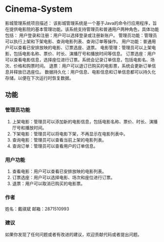 # Cinema-System
影城管理系统项目描述：  该影城管理系统是一个基于Java的命令行应用程序，旨在提供电影院的基本管理功能。该系统支持管理员和普通用户两种角色，具体功能包括：  用户登录和注册：用户可以选择登录或注册新账户。  管理员功能：管理员可以执行上架和下架电影、查询电影列表、查询订单等操作。  用户功能：普通用户可以查看已安排放映的电影、订票选座、退票。  电影管理：管理员可以上架电影，包括电影名称、票价、时长、演播厅号和播放时间等信息。  订票选座：用户可以查看电影信息，选择座位进行订票。系统会记录订单信息，包括电影名、场次、价格和购票时间。  退票：用户可以退订已购买的电影票，系统会更新订单信息并释放已选座位。  数据持久化：用户信息、电影信息和订单信息都可以持久化存储，以便在下次运行时恢复数据。
## 功能

### 管理员功能

1. 上架电影：管理员可以添加新的电影信息，包括电影名称、票价、时长、演播厅号和播放时间。
2. 下架电影：管理员可以将电影下架，不再显示在电影列表中。
3. 查询电影：管理员可以查看当前上架的电影列表。
4. 查询订单：管理员可以查看用户的订单信息。

### 用户功能

1. 查看电影：用户可以查看已安排放映的电影列表。
2. 订票选座：用户可以选择电影、场次和座位进行订票。
3. 退票：用户可以取消已购买的电影票。

### 作者
姓名：戴祺斌
邮箱：2871510993

### 建议
如果你发现了任何问题或者有改进的建议，欢迎贡献代码或者提出问题。
